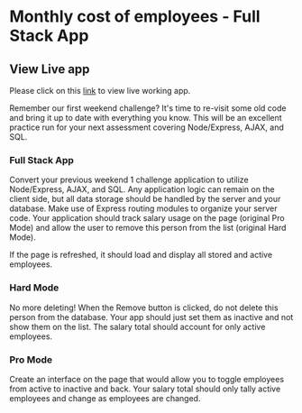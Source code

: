 # Monthly cost of employees - Full Stack App

## View Live app
Please click on this [link](https://warm-hollows-60778.herokuapp.com) to view live working app.


Remember our first weekend challenge? It's time to re-visit some old code and bring it up to date with everything you know. This will be an excellent practice run for your next assessment covering Node/Express, AJAX, and SQL.

### Full Stack App

Convert your previous weekend 1 challenge application to utilize Node/Express, AJAX, and SQL. Any application logic can remain on the client side, but all data storage should be handled by the server and your database. Make use of Express routing modules to organize your server code. Your application should track salary usage on the page (original Pro Mode) and allow the user to remove this person from the list (original Hard Mode).

If the page is refreshed, it should load and display all stored and active employees.

### Hard Mode

No more deleting! When the Remove button is clicked, do not delete this person from the database. Your app should just set them as inactive and not show them on the list. The salary total should account for only active employees.

### Pro Mode

Create an interface on the page that would allow you to toggle employees from active to inactive and back. Your salary total should only tally active employees and change as employees are changed.
